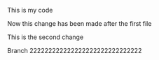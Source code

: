 This is my code 


Now this change has been made after the first file 


This is the second change 

Branch 222222222222222222222222222222



